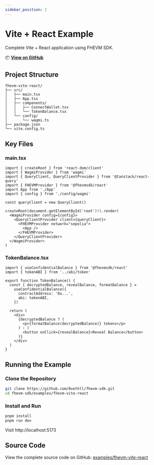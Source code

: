 ```yaml
---
sidebar_position: 2
---
```


# Vite + React Example

Complete Vite + React application using FHEVM SDK.

📦 **[View on GitHub](https://github.com/0xethll/fhevm-sdk/tree/main/examples/fhevm-vite-react)**

## Project Structure

```
fhevm-vite-react/
├── src/
│   ├── main.tsx
│   ├── App.tsx
│   ├── components/
│   │   ├── ConnectWallet.tsx
│   │   └── TokenBalance.tsx
│   └── config/
│       └── wagmi.ts
├── package.json
└── vite.config.ts
```

## Key Files

### main.tsx

```tsx
import { createRoot } from 'react-dom/client'
import { WagmiProvider } from 'wagmi'
import { QueryClient, QueryClientProvider } from '@tanstack/react-query'
import { FHEVMProvider } from '@fhevmsdk/react'
import App from './App'
import { config } from './config/wagmi'

const queryClient = new QueryClient()

createRoot(document.getElementById('root')!).render(
  <WagmiProvider config={config}>
    <QueryClientProvider client={queryClient}>
      <FHEVMProvider network="sepolia">
        <App />
      </FHEVMProvider>
    </QueryClientProvider>
  </WagmiProvider>
)
```

### TokenBalance.tsx

```tsx
import { useConfidentialBalance } from '@fhevmsdk/react'
import { tokenABI } from '../abi/token'

export function TokenBalance() {
  const { decryptedBalance, revealBalance, formatBalance } =
    useConfidentialBalance({
      contractAddress: '0x...',
      abi: tokenABI,
    })

  return (
    <div>
      {decryptedBalance ? (
        <p>{formatBalance(decryptedBalance)} tokens</p>
      ) : (
        <button onClick={revealBalance}>Reveal Balance</button>
      )}
    </div>
  )
}
```

## Running the Example

### Clone the Repository

```bash
git clone https://github.com/0xethll/fhevm-sdk.git
cd fhevm-sdk/examples/fhevm-vite-react
```

### Install and Run

```bash
pnpm install
pnpm run dev
```

Visit http://localhost:5173

## Source Code

View the complete source code on GitHub: [examples/fhevm-vite-react](https://github.com/0xethll/fhevm-sdk/tree/main/examples/fhevm-vite-react)
